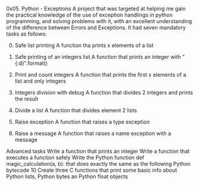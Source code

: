 0x05. Python - Exceptions
A project that was targeted at helping me gain the practical knowledge of the use of exception handlings in python programming, and solving problems with it, with an excellent understanding of the difference between Errors and Exceptions. It had seven mandatory tasks as follows:

0. Safe list printing
A function tha prints x elements of a list

1. Safe printing of an integers list
A function that prints an integer with "{:d}".format()

2. Print and count integers
A function that prints the first x elements of a list and only integers

3. Integers division with debug
A function that divides 2 integers and prints the result

4. Divide a list
A function that divides element 2 lists

5. Raise exception
A function that raises a type exception

6. Raise a message
A function that raises a name exception with a message

Advanced tasks
Write a function that prints an integer
Write a function that executes a function safely
Write the Python function def magic_calculation(a, b): that does exactly the same as the following Python bytecode 10 Create three C functions that print some basic info about Python lists, Python bytes an Python float objects
